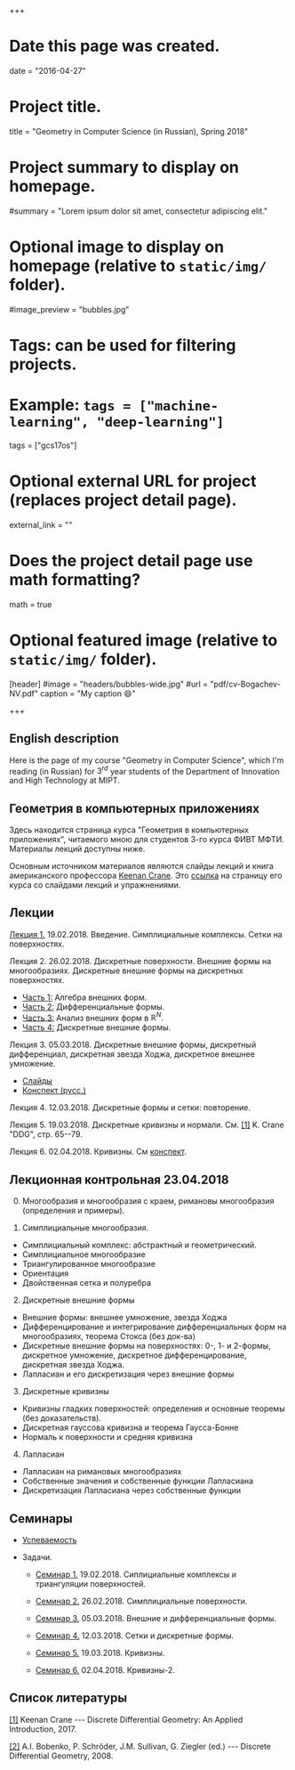 +++
# Date this page was created.
date = "2016-04-27"

# Project title.
title = "Geometry in Computer Science (in Russian), Spring 2018"

# Project summary to display on homepage.
#summary = "Lorem ipsum dolor sit amet, consectetur adipiscing elit."

# Optional image to display on homepage (relative to `static/img/` folder).
#image_preview = "bubbles.jpg"

# Tags: can be used for filtering projects.
# Example: `tags = ["machine-learning", "deep-learning"]`
tags = ["gcs17os"]

# Optional external URL for project (replaces project detail page).
external_link = ""

# Does the project detail page use math formatting?
math = true

# Optional featured image (relative to `static/img/` folder).
[header]
#image = "headers/bubbles-wide.jpg"
#url = "pdf/cv-Bogachev-NV.pdf"
caption = "My caption :smile:"

+++



## English description

Here is the page of my course "Geometry in Computer Science", which I'm reading (in Russian) for $3^{rd}$ year students of the Department of Innovation and High Technology at MIPT. 




## Геометрия в компьютерных приложениях


Здесь находится страница курса "Геометрия в компьютерных приложениях", читаемого мною для студентов 3-го курса ФИВТ МФТИ. Материалы лекций доступны ниже. 

Основным источником материалов являются слайды лекций и книга американского профессора [Keenan Crane](http://www.cs.cmu.edu/~kmcrane/). Это [ссылка](http://brickisland.net/DDGFall2017/) на страницу его курса со слайдами лекций и упражнениями.

## Лекции

[Лекция 1.](http://brickisland.net/DDGFall2017/wp-content/uploads/2017/09/CMU_DDG_Fall2017_02_SimpicialComplex-1.pdf) 19.02.2018. Введение. Симплициальные комплексы. Сетки на поверхностях.

Лекция 2. 26.02.2018. Дискретные поверхности. Внешние формы на многообразиях. Дискретные внешние формы на дискретных поверхностях.
  
- [Часть 1:](http://brickisland.net/DDGFall2017/wp-content/uploads/2017/09/CMU_DDG_Fall2017_02_ExteriorAlgebra.pdf) Алгебра внешних форм.
- [Часть 2:](http://brickisland.net/DDGFall2017/wp-content/uploads/2017/09/CMU_DDG_Fall2017_02_DifferentialForms-1.pdf) Дифференциальные формы.
- [Часть 3:](http://brickisland.net/DDGFall2017/wp-content/uploads/2017/09/CMU_DDG_Fall2017_02_ExteriorCalculus.pdf) Анализ внешних форм в $\mathbb{R}^N$.
- [Часть 4:](http://brickisland.net/DDGFall2017/wp-content/uploads/2017/09/CMU_DDG_Fall2017_06_DiscreteExteriorCalculus.pdf) Дискретные внешние формы.

Лекция 3. 05.03.2018. Дискретные внешние формы, дискретный дифференциал, дискретная звезда Ходжа, дискретное внешнее умножение.

- [Слайды](http://brickisland.net/DDGSpring2016/wp-content/uploads/2016/04/DDG_CMUSpring2016_ExteriorCalculus.pdf)
- [Конспект (русс.)](lec-03.pdf)

Лекция 4. 12.03.2018. Дискретные формы и сетки: повторение.

Лекция 5. 19.03.2018. Дискретные кривизны и нормали. См. [[1]](http://www.cs.cmu.edu/~kmcrane/Projects/DGPDEC/paper.pdf) K. Crane "DDG", стр. 65--79.

Лекция 6. 02.04.2018. Кривизны. См [конспект](lec05-06.pdf). 



## Лекционная контрольная 23.04.2018

0. Многообразия и многообразия с краем, римановы многообразия (определения и примеры).

1. Симплициальные многообразия.

  - Симплициальный комплекс: абстрактный и геометрический.
  - Симплициальное многообразие
  - Триангулированное многообразие
  - Ориентация
  - Двойственная сетка и полуребра

2. Дискретные внешние формы

  - Внешние формы: внешнее умножение, звезда Ходжа
  - Дифференцирование и интегрирование дифференциальных форм на многообразиях, теорема Стокса (без док-ва)
  - Дискретные внешние формы на поверхностях: 0-, 1- и 2-формы, дискретное умножение, дискретное дифференцирование, дискретная звезда Ходжа.
  - Лапласиан и его дискретизация через внешние формы

3. Дискретные кривизны

  - Кривизны гладких поверхностей: определения и основные теоремы (без доказательств).
  - Дискретная гауссова кривизна и теорема Гаусса-Бонне
  - Нормаль к поверхности и средняя кривизна

4. Лапласиан

  - Лапласиан на римановых многообразиях
  - Собственные значения и собственные функции Лапласиана
  - Дискретизация Лапласиана через собственные функции

## Семинары


- [Успеваемость](https://docs.google.com/spreadsheets/d/e/2PACX-1vRVBM-23gUE-pgAdmGRTKOiTE-hcwfgIKym8-lFtXkbZmSpdvgoRvz7Vbio2ZQBWJskIlVjcuu56Hqw/pubhtml)

- Задачи.

  + [Семинар 1.](gcs-sem-spr-1.pdf) 19.02.2018. Сиплициальные комплексы и триангуляции поверхностей. 

  + [Семинар 2.](gcs-sem-spr-2.pdf) 26.02.2018. Симплициальные поверхности.
 
  + [Семинар 3.](gcs-sem-spr-3.pdf) 05.03.2018. Внешние и дифференциальные формы.

  + [Семинар 4.](gcs-sem-spr-4.pdf) 12.03.2018. Сетки и дискретные формы.

  + [Семинар 5.](gcs-sem-spr-5.pdf) 19.03.2018. Кривизны.
 
  + [Семинар 6.](gcs-sem-spr-6.pdf) 02.04.2018. Кривизны-2.

## Список литературы


[[1]](http://www.cs.cmu.edu/~kmcrane/Projects/DGPDEC/paper.pdf) Keenan Crane --- Discrete Differential Geometry: An Applied Introduction, 2017.

[[2]](Alexander_I._Bobenko.pdf) A.I. Bobenko, P. Schröder, J.M. Sullivan, G. Ziegler (ed.) --- Discrete Differential Geometry, 2008.

